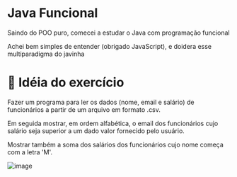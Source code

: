 # Java Funcional

Saindo do POO puro, comecei a estudar o Java com programação funcional

Achei bem simples de entender (obrigado JavaScript), e doidera esse multiparadigma do javinha

# 📃 Idéia do exercício

Fazer um programa para ler os dados (nome, email e salário) de funcionários a partir de um arquivo em formato .csv.

Em seguida mostrar, em ordem alfabética, o email dos funcionários cujo salário seja superior a um dado valor fornecido pelo usuário.

Mostrar também a soma dos salários dos funcionários cujo nome começa com a letra 'M'.

![image](https://user-images.githubusercontent.com/108226396/223738314-a1cade48-7d5f-4d1d-b1c0-6d72a569f4e4.png)

